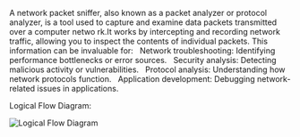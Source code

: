A network packet sniffer, also known as a packet analyzer or protocol analyzer, is a tool used to capture and examine data packets transmitted over a computer netwo
rk.It works by intercepting and recording network traffic, allowing you to inspect the contents of individual packets.
 This information can be invaluable for:   
Network troubleshooting: Identifying performance bottlenecks or error sources.   
Security analysis: Detecting malicious activity or vulnerabilities.   
Protocol analysis: Understanding how network protocols function.   
Application development: Debugging network-related issues in applications.

Logical Flow Diagram:

![Logical Flow Diagram](https://user-images.githubusercontent.com/46072258/117496610-e829b480-af94-11eb-9f22-354b9a9773c2.jpg)




